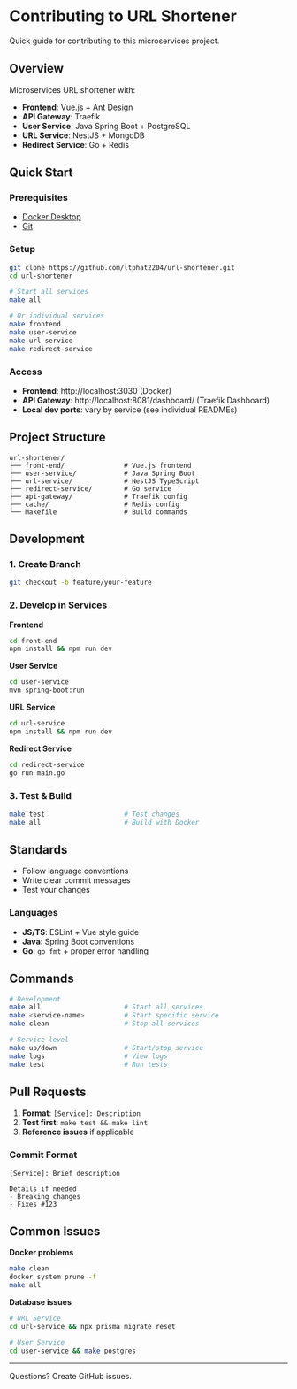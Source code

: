 # Contributing to URL Shortener

Quick guide for contributing to this microservices project.

## Overview

Microservices URL shortener with:

- **Frontend**: Vue.js + Ant Design
- **API Gateway**: Traefik
- **User Service**: Java Spring Boot + PostgreSQL
- **URL Service**: NestJS + MongoDB
- **Redirect Service**: Go + Redis

## Quick Start

### Prerequisites

- [Docker Desktop](https://docs.docker.com/compose/install/)
- [Git](https://git-scm.com/)

### Setup

```bash
git clone https://github.com/ltphat2204/url-shortener.git
cd url-shortener

# Start all services
make all

# Or individual services
make frontend
make user-service
make url-service
make redirect-service
```

### Access

- **Frontend**: http://localhost:3030 (Docker)
- **API Gateway**: http://localhost:8081/dashboard/ (Traefik Dashboard)
- **Local dev ports**: vary by service (see individual READMEs)

## Project Structure

```
url-shortener/
├── front-end/               # Vue.js frontend
├── user-service/            # Java Spring Boot
├── url-service/             # NestJS TypeScript
├── redirect-service/        # Go service
├── api-gateway/             # Traefik config
├── cache/                   # Redis config
└── Makefile                 # Build commands
```

## Development

### 1. Create Branch

```bash
git checkout -b feature/your-feature
```

### 2. Develop in Services

**Frontend**

```bash
cd front-end
npm install && npm run dev
```

**User Service**

```bash
cd user-service
mvn spring-boot:run
```

**URL Service**

```bash
cd url-service
npm install && npm run dev
```

**Redirect Service**

```bash
cd redirect-service
go run main.go
```

### 3. Test & Build

```bash
make test                    # Test changes
make all                     # Build with Docker
```

## Standards

- Follow language conventions
- Write clear commit messages
- Test your changes

### Languages

- **JS/TS**: ESLint + Vue style guide
- **Java**: Spring Boot conventions
- **Go**: `go fmt` + proper error handling

## Commands

```bash
# Development
make all                     # Start all services
make <service-name>          # Start specific service
make clean                   # Stop all services

# Service level
make up/down                 # Start/stop service
make logs                    # View logs
make test                    # Run tests
```

## Pull Requests

1. **Format**: `[Service]: Description`
2. **Test first**: `make test && make lint`
3. **Reference issues** if applicable

### Commit Format

```
[Service]: Brief description

Details if needed
- Breaking changes
- Fixes #123
```

## Common Issues

**Docker problems**

```bash
make clean
docker system prune -f
make all
```

**Database issues**

```bash
# URL Service
cd url-service && npx prisma migrate reset

# User Service
cd user-service && make postgres
```

---

Questions? Create GitHub issues.
